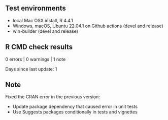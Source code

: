 ## Test environments

* local Mac OSX install, R 4.4.1
* Windows, macOS, Ubuntu 22.04.1 on Github actions (devel and release)
* win-builder (devel and release)


## R CMD check results

0 errors | 0 warnings | 1 note

Days since last update: 1

## Note

Fixed the CRAN error in the previous version:

- Update package dependency that caused error in unit tests
- Use Suggests packages conditionally in tests and vignettes 
